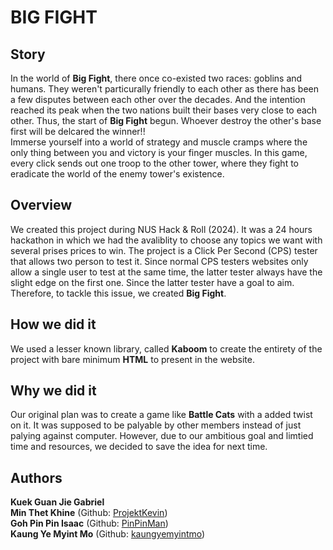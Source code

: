# BIG FIGHT
## Story
In the world of **Big Fight**, there once co-existed two races: goblins and humans. They weren't particurally friendly to each other as there has been a few disputes between each other over the decades. And the intention reached its peak when the two nations built their bases very close to each other. Thus, the start of **Big Fight** begun. Whoever destroy the other's base first will be delcared the winner!!
<br>
Immerse yourself into a world of strategy and muscle cramps where the only thing between you and victory is your finger muscles. In this game, every click sends out one troop to the other tower, where they fight to eradicate the world of the enemy tower's existence. 

## Overview
We created this project during NUS Hack & Roll (2024). It was a 24 hours hackathon in which we had the avaliblity to choose any topics we want with several prises prices to win. The project is a Click Per Second (CPS) tester that allows two person to test it. Since normal CPS testers websites only allow a single user to test at the same time, the latter tester always have the slight edge on the first one. Since the latter tester have a goal to aim. Therefore, to tackle this issue, we created **Big Fight**.

## How we did it
We used a lesser known library, called **Kaboom** to create the entirety of the project with bare minimum **HTML** to present in the website.

## Why we did it
Our original plan was to create a game like **Battle Cats** with a added twist on it. It was supposed to be palyable by other members instead of just palying against computer. However, due to our ambitious goal and limtied time and resources, we decided to save the idea for next time.

## Authors
**Kuek Guan Jie Gabriel** <br>
**Min Thet Khine** (Github: <a href="https://github.com/ProjektKevin">ProjektKevin</a>) <br>
**Goh Pin Pin Isaac** (Github: <a href="https://github.com/PinPinMan">PinPinMan</a>) <br>
**Kaung Ye Myint Mo** (Github: <a href="https://github.com/kaungyemyintmo">kaungyemyintmo</a>)
